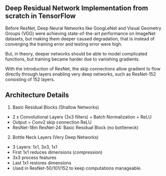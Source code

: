 ## Deep Residual Network Implementation from scratch in TensorFlow

Before ResNet, Deep Neural Networks like GoogLeNet and Visual Geometry Groups (VGG) were achieving state-of-the-art performance on ImageNet datasets, but making them deeper caused degradation, that is instead of converging the training error and testing error were high.

But, in theory, deeper networks should be able to model complicated functions, but training became harder due to vanishing gradients. 

With the introduction of ResNet, the skip connections allow gradient to flow directly through layers enabling very deep networks, such as ResNet-152 consisting of 152 layers.

## Architecture Details

1. Basic Residual Blocks (Shallow Networks)
- 2 x Convolutional Layers (3x3 filters) + Batch Normalization + ReLU
- Output = Conv2  skip connection ReLU
- ResNet-18m ResNet-24: Basic Residual Block (no bottleneck)
  
2. Bottle Neck Layers (Very Deep Networks)
- 3 Layers: 1x1, 3x3, 1x1
- First 1x1 reduces dimensions (compression)
- 3x3 process features
- Last 1x1 restores dimensions
- Used in ResNet-50/101/152 to keep computations manageable.
  